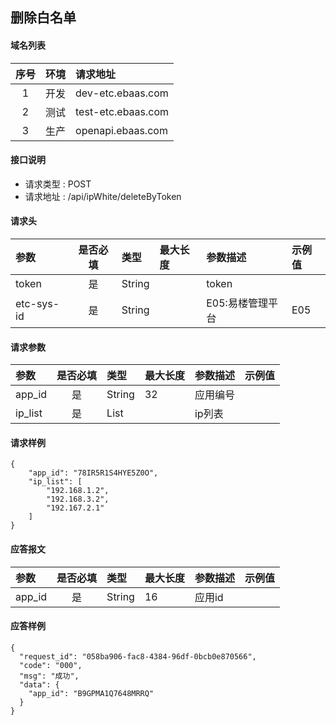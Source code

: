 ## 删除白名单 

#### 域名列表

| 序号  | 环境  | 请求地址           |
| :---: | :---: | :----------------- |
|   1   | 开发  | dev-etc.ebaas.com  |
|   2   | 测试  | test-etc.ebaas.com |
|   3   | 生产  | openapi.ebaas.com  |

#### 接口说明

* 请求类型 : POST
* 请求地址 : /api/ipWhite/deleteByToken

#### 请求头
| 参数       | 是否必填 | 类型   | 最大长度 | 参数描述         | 示例值 |
| :--------- | :------: | :----- | :------- | :--------------- | :----- |
| token      |    是    | String |          | token            |        |
| etc-sys-id |    是    | String |          | E05:易楼管理平台 | E05    |

#### 请求参数
| 参数    | 是否必填 | 类型         | 最大长度 | 参数描述 | 示例值 |
| :------ | :------: | :----------- | :------- | :------- | :----- |
| app_id  |    是    | String       | 32       | 应用编号 |        |
| ip_list |    是    | List<String> |          | ip列表   |        |

#### 请求样例
```
{
    "app_id": "78IR5R1S4HYE5Z0O",
    "ip_list": [
        "192.168.1.2",
        "192.168.3.2",
        "192.167.2.1"
    ]
}
```

#### 应答报文

| 参数   | 是否必填 | 类型   | 最大长度 | 参数描述 | 示例值 |
| :----- | :------: | :----- | :------- | :------- | :----- |
| app_id |    是    | String | 16       | 应用id   |        |

#### 应答样例

```
{
  "request_id": "058ba906-fac8-4384-96df-0bcb0e870566",
  "code": "000",
  "msg": "成功",
  "data": {
    "app_id": "B9GPMA1Q7648MRRQ"
  }
}

```
